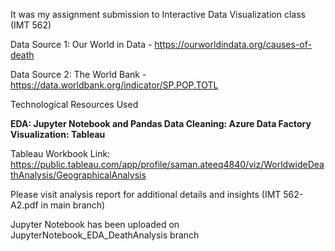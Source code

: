 It was my assignment submission to Interactive Data Visualization class (IMT 562)

Data Source 1: Our World in Data - https://ourworldindata.org/causes-of-death

Data Source 2: The World Bank - https://data.worldbank.org/indicator/SP.POP.TOTL

Technological Resources Used

**EDA: Jupyter Notebook and Pandas
Data Cleaning: Azure Data Factory
Visualization: Tableau**

Tableau Workbook Link: https://public.tableau.com/app/profile/saman.ateeq4840/viz/WorldwideDeathAnalysis/GeographicalAnalysis

Please visit analysis report for additional details and insights (IMT 562-A2.pdf in main branch)

Jupyter Notebook has been uploaded on JupyterNotebook_EDA_DeathAnalysis branch
